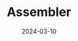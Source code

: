 ---
title: 'Assembler'
description: 'Assembler for The Hack language from the Nand to Tetris course witten in Rust'
source: "https://github.com/hazemKrimi/hack-assembler"
date: 2024-03-10
---